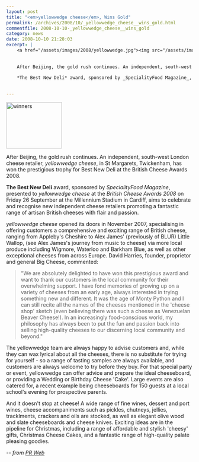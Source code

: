 ```yaml
---
layout: post
title: "<em>yellowwedge cheese</em>, Wins Gold"
permalink: /archives/2008/10/_yellowwedge_cheese__wins_gold.html
commentfile: 2008-10-10-_yellowwedge_cheese__wins_gold
category: news
date: 2008-10-10 21:28:03
excerpt: |
    <a href="/assets/images/2008/yellowwedge.jpg"><img src="/assets/images/2008/yellowwedge-thumb.jpg" width="150" height="125"  class="photo right" alt="winners" /></a>
    
    
    After Beijing, the gold rush continues. An independent, south-west London cheese retailer, _yellowwedge cheese_, in St Margarets, Twickenham, has won the prestigious trophy for Best New Deli at the British Cheese Awards 2008.
    
    *The Best New Deli* award, sponsored by _SpecialityFood Magazine_, presented to _yellowwedge cheese_ at the _British Cheese Awards 2008_ on Friday 26 September at the Millennium Stadium in Cardiff, aims to celebrate and recognise new independent cheese retailers promoting a fantastic range of artisan British cheeses with flair and passion.
    

---
```


<a href="/assets/images/2008/yellowwedge.jpg"><img src="/assets/images/2008/yellowwedge-thumb.jpg" width="150" height="125" class="photo right" alt="winners" /></a>

After Beijing, the gold rush continues. An independent, south-west London cheese retailer, *yellowwedge cheese*, in St Margarets, Twickenham, has won the prestigious trophy for Best New Deli at the British Cheese Awards 2008.

**The Best New Deli** award, sponsored by *SpecialityFood Magazine*, presented to *yellowwedge cheese* at the *British Cheese Awards 2008* on Friday 26 September at the Millennium Stadium in Cardiff, aims to celebrate and recognise new independent cheese retailers promoting a fantastic range of artisan British cheeses with flair and passion.

*yellowwedge cheese* opened its doors in November 2007, specialising in offering customers a comprehensive and exciting range of British cheese, ranging from Appleby's Cheshire to Alex James' (previously of BLUR) Little Wallop, (see Alex James's journey from music to cheese) via more local produce including Wigmore, Waterloo and Barkham Blue, as well as other exceptional cheeses from across Europe. David Harries, founder, proprietor and general Big Cheese, commented:

> "We are absolutely delighted to have won this prestigious award and want to thank our customers in the local community for their overwhelming support. I have fond memories of growing up on a variety of cheeses from an early age, always interested in trying something new and different. It was the age of Monty Python and I can still recite all the names of the cheeses mentioned in the 'cheese shop' sketch (even believing there was such a cheese as Venezuelan Beaver Cheese!). In an increasingly food-conscious world, my philosophy has always been to put the fun and passion back into selling high-quality cheeses to our discerning local community and beyond."

The yellowwedge team are always happy to advise customers and, while they can wax lyrical about all the cheeses, there is no substitute for trying for yourself - so a range of tasting samples are always available, and customers are always welcome to try before they buy. For that special party or event, yellowwedge can offer advice and prepare the ideal cheeseboard, or providing a Wedding or Birthday Cheese 'Cake'. Large events are also catered for, a recent example being cheeseboards for 150 guests at a local school's evening for prospective parents.

And it doesn't stop at cheese! A wide range of fine wines, dessert and port wines, cheese accompaniments such as pickles, chutneys, jellies, tracklments, crackers and oils are stocked, as well as elegant olive wood and slate cheeseboards and cheese knives. Exciting ideas are in the pipeline for Christmas, including a range of affordable and stylish 'cheesy' gifts, Christmas Cheese Cakes, and a fantastic range of high-quality palate pleasing goodies.

<cite>-- from [PR Web](http://www.prweb.com/releases/yellowwedge/cheese/prweb1393014.htm</cite>)
